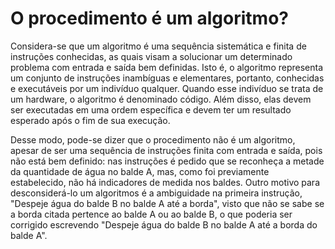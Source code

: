 # O procedimento é um algoritmo?
Considera-se que um algoritmo é uma sequência sistemática e finita de instruções conhecidas, as quais visam a solucionar um determinado problema com entrada e saída bem definidas. Isto é, o algoritmo representa um conjunto de instruções inambíguas e elementares, portanto, conhecidas e executáveis por um indivíduo qualquer. Quando esse indivíduo se trata de um hardware, o algoritmo é denominado código. Além disso, elas devem ser executadas em uma ordem específica e devem ter um resultado esperado após o fim de sua execução.

Desse modo, pode-se dizer que o procedimento não é um algoritmo, apesar de ser uma sequência de instruções finita com entrada e saída, pois não está bem definido: nas instruções é pedido que se reconheça a metade da quantidade de água no balde A, mas, como foi previamente estabelecido, não há indicadores de medida nos baldes. Outro motivo para desconsiderá-lo um algoritmos é a ambiguidade na primeira instrução, "Despeje água do balde B no balde A até a borda", visto que não se sabe se a borda citada pertence ao balde A ou ao balde B, o que poderia ser corrigido escrevendo "Despeje água do balde B no balde A até a borda do balde A".

